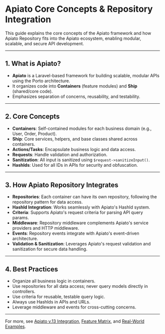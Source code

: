 # Apiato Core Concepts & Repository Integration

This guide explains the core concepts of the Apiato framework and how Apiato Repository fits into the Apiato ecosystem, enabling modular, scalable, and secure API development.

---

## 1. What is Apiato?

- **Apiato** is a Laravel-based framework for building scalable, modular APIs using the Porto architecture.
- It organizes code into **Containers** (feature modules) and **Ship** (shared/core code).
- Emphasizes separation of concerns, reusability, and testability.

---

## 2. Core Concepts

- **Containers**: Self-contained modules for each business domain (e.g., User, Order, Product).
- **Ship**: Core services, helpers, and base classes shared across containers.
- **Actions/Tasks**: Encapsulate business logic and data access.
- **Requests**: Handle validation and authorization.
- **Sanitization**: All input is sanitized using `$request->sanitizeInput()`.
- **HashIds**: Used for all IDs in APIs for security and obfuscation.

---

## 3. How Apiato Repository Integrates

- **Repositories**: Each container can have its own repository, following the repository pattern for data access.
- **HashId Integration**: Works seamlessly with Apiato's HashId system.
- **Criteria**: Supports Apiato's request criteria for parsing API query params.
- **Middleware**: Repository middleware complements Apiato's service providers and HTTP middleware.
- **Events**: Repository events integrate with Apiato's event-driven architecture.
- **Validation & Sanitization**: Leverages Apiato's request validation and sanitization for secure data handling.

---

## 4. Best Practices

- Organize all business logic in containers.
- Use repositories for all data access; never query models directly in controllers.
- Use criteria for reusable, testable query logic.
- Always use HashIds in APIs and URLs.
- Leverage middleware and events for cross-cutting concerns.

---

For more, see [Apiato v.13 Integration](apiato13.md), [Feature Matrix](feature-matrix.md), and [Real-World Examples](guides/real-world-examples.md).
